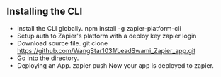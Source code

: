 ## Installing the CLI
- Install the CLI globally.
	npm install -g zapier-platform-cli
- Setup auth to Zapier's platform with a deploy key
	zapier login
- Download source file.
	git clone https://github.com/WangStar1031/LeadSwami_Zapier_app.git
- Go into the directory.
- Deploying an App.
	zapier push
Now your app is deployed to zapier.